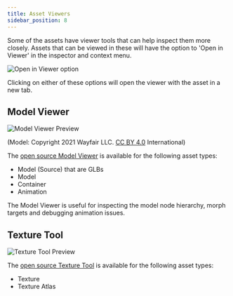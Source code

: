 ```yaml
---
title: Asset Viewers
sidebar_position: 8
---
```


Some of the assets have viewer tools that can help inspect them more closely. Assets that can be viewed in these will have the option to 'Open in Viewer' in the inspector and context menu.

![Open in Viewer option](/images/user-manual/assets/viewers/open-in-viewer-option.jpg)

Clicking on either of these options will open the viewer with the asset in a new tab.

## Model Viewer

![Model Viewer Preview](/images/user-manual/assets/viewers/model-viewer-preview.jpg)

(Model: Copyright 2021 Wayfair LLC. [CC BY 4.0][cc-40] International)

The [open source Model Viewer][model-viewer-github] is available for the following asset types:

- Model (Source) that are GLBs
- Model
- Container
- Animation

The Model Viewer is useful for inspecting the model node hierarchy, morph targets and debugging animation issues.

## Texture Tool

![Texture Tool Preview](/images/user-manual/assets/viewers/texture-tool-preview.jpg)

The [open source Texture Tool][texture-tool-github] is available for the following asset types:

- Texture
- Texture Atlas

[model-viewer-github]: https://github.com/playcanvas/model-viewer
[texture-tool-github]: https://github.com/playcanvas/texture-tool
[cc-40]: https://creativecommons.org/licenses/by/4.0/
